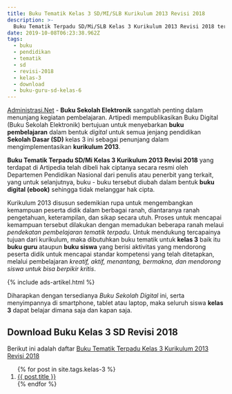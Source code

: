```yaml
---
title: Buku Tematik Kelas 3 SD/MI/SLB Kurikulum 2013 Revisi 2018
description: >-
  Buku Tematik Terpadu SD/Mi/SLB Kelas 3 Kurikulum 2013 Revisi 2018 terdiri dari buku guru dan buku siswa kelas 3 sd/mi/slb.
date: 2019-10-08T06:23:38.962Z
tags:
  - buku
  - pendidikan
  - tematik
  - sd
  - revisi-2018
  - kelas-3
  - download
  - buku-guru-sd-kelas-6
---
```


[Administrasi.Net](/ "Administrasi.Net") - **Buku Sekolah Elektronik** sangatlah penting dalam menunjang kegiatan pembelajaran. Artipedi mempublikasikan Buku Digital (Buku Sekolah Elektronik) bertujuan untuk menyebarkan **buku pembelajaran** dalam bentuk *digital* untuk semua jenjang pendidikan **Sekolah Dasar (SD)** kelas 3 ini sebagai penunjang dalam mengimplementasikan **kurikulum 2013**.

**Buku Tematik Terpadu SD/Mi Kelas 3 Kurikulum 2013 Revisi 2018** yang terdapat di Artipedia telah dibeli hak ciptanya secara resmi oleh Departemen Pendidikan Nasional dari penulis atau penerbit yang terkait, yang untuk selanjutnya, buku - buku tersebut diubah dalam bentuk **buku digital (ebook)** sehingga tidak melanggar hak cipta.

Kurikulum 2013 disusun sedemikian rupa untuk mengembangkan kemampuan peserta didik dalam berbagai ranah, diantaranya ranah pengetahuan, keterampilan, dan sikap secara utuh.
 Proses untuk mencapai kemampuan tersebut dilakukan dengan memadukan beberapa ranah melaui *pendekatan pembelajaran tematik terpadu*.
 Untuk mendukung tercapainya tujuan dari kurikulum, maka dibutuhkan buku tematik untuk **kelas 3** baik itu **buku guru** ataupun **buku siswa** yang berisi aktivitas yang mendorong peserta didik untuk mencapai standar kompetensi yang telah ditetapkan, melalui pembelajaran *kreatif, aktif, menantang, bermakna, dan mendorong siswa untuk bisa berpikir kritis*.

{% include ads-artikel.html %}

Diharapkan dengan tersedianya *Buku Sekolah Digital* ini, serta menyimpannya di smartphone, tablet atau laptop, maka seluruh siswa **kelas 3** dapat belajar dimana saja dan kapan saja.

## Download Buku Kelas 3 SD Revisi 2018
Berikut ini adalah daftar [Buku Tematik Terpadu Kelas 3 Kurikulum 2013 Revisi 2018](/bse/buku-tematik-sd-mi-kelas-3-kurikulum-2013 "Buku Tematik Kelas 3 SD Terpadu Kurikulum 2013 Revisi 2018")

<ol class="arti">{% for post in site.tags.kelas-3 %} 
<li class="{% if page.title == post.title %}current{% endif %}">
<a href="{{ post.url }}" title="{{ post.title }}">{{ post.title }}</a>
</li>
{% endfor %}
</ol>


